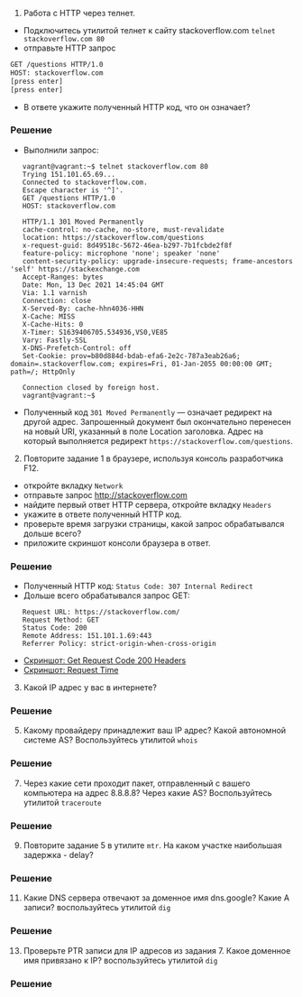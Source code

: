 1. Работа c HTTP через телнет.
- Подключитесь утилитой телнет к сайту stackoverflow.com
`telnet stackoverflow.com 80`
- отправьте HTTP запрос
```bash
GET /questions HTTP/1.0
HOST: stackoverflow.com
[press enter]
[press enter]
```
- В ответе укажите полученный HTTP код, что он означает?
 ### Решение
 * Выполнили запрос:
 ```
    vagrant@vagrant:~$ telnet stackoverflow.com 80
    Trying 151.101.65.69...
    Connected to stackoverflow.com.
    Escape character is '^]'.
    GET /questions HTTP/1.0                                                 
    HOST: stackoverflow.com 
    
    HTTP/1.1 301 Moved Permanently
    cache-control: no-cache, no-store, must-revalidate
    location: https://stackoverflow.com/questions
    x-request-guid: 8d49518c-5672-46ea-b297-7b1fcbde2f8f
    feature-policy: microphone 'none'; speaker 'none'
    content-security-policy: upgrade-insecure-requests; frame-ancestors 'self' https://stackexchange.com
    Accept-Ranges: bytes
    Date: Mon, 13 Dec 2021 14:45:04 GMT
    Via: 1.1 varnish
    Connection: close
    X-Served-By: cache-hhn4036-HHN
    X-Cache: MISS
    X-Cache-Hits: 0
    X-Timer: S1639406705.534936,VS0,VE85
    Vary: Fastly-SSL
    X-DNS-Prefetch-Control: off
    Set-Cookie: prov=b80d884d-bdab-efa6-2e2c-787a3eab26a6; domain=.stackoverflow.com; expires=Fri, 01-Jan-2055 00:00:00 GMT; path=/; HttpOnly

    Connection closed by foreign host.
    vagrant@vagrant:~$ 

 ```
 * Полученный код `301 Moved Permanently` — означает редирект на другой адрес. Запрошенный документ был окончательно перенесен на новый URI, указанный в поле Location заголовка. Адрес на который выполняется редирект `https://stackoverflow.com/questions`.
 
 
2. Повторите задание 1 в браузере, используя консоль разработчика F12.
- откройте вкладку `Network`
- отправьте запрос http://stackoverflow.com
- найдите первый ответ HTTP сервера, откройте вкладку `Headers`
- укажите в ответе полученный HTTP код.
- проверьте время загрузки страницы, какой запрос обрабатывался дольше всего?
- приложите скриншот консоли браузера в ответ.
 ### Решение
 * Полученный HTTP код: `Status Code: 307 Internal Redirect`
 * Дольше всего обрабатывался запрос GET:
 ```
    Request URL: https://stackoverflow.com/
    Request Method: GET
    Status Code: 200 
    Remote Address: 151.101.1.69:443
    Referrer Policy: strict-origin-when-cross-origin
 ```
 * [Скриншот: Get Request Code 200 Headers](https://raw.githubusercontent.com/easulimov/devops-netology/main/03-sysadmin-06-net/img/Get%20Request%20Status%20Code%20200%20.png)
 * [Скриншот: Request Time](https://raw.githubusercontent.com/easulimov/devops-netology/main/03-sysadmin-06-net/img/Get%20Request%20Time.png)
 
3. Какой IP адрес у вас в интернете?
 ### Решение
5. Какому провайдеру принадлежит ваш IP адрес? Какой автономной системе AS? Воспользуйтесь утилитой `whois`
 ### Решение
7. Через какие сети проходит пакет, отправленный с вашего компьютера на адрес 8.8.8.8? Через какие AS? Воспользуйтесь утилитой `traceroute`
 ### Решение
9. Повторите задание 5 в утилите `mtr`. На каком участке наибольшая задержка - delay?
 ### Решение
11. Какие DNS сервера отвечают за доменное имя dns.google? Какие A записи? воспользуйтесь утилитой `dig`
 ### Решение
13. Проверьте PTR записи для IP адресов из задания 7. Какое доменное имя привязано к IP? воспользуйтесь утилитой `dig`
 ### Решение
